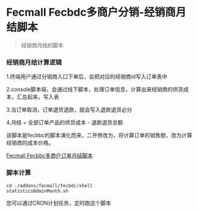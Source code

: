 Fecmall Fecbdc多商户分销-经销商月结脚本
========================

> 经销商月结的脚本

### 经销商月结计算逻辑

1.终端用户通过分销商入口下单后，会把对应的经销商id写入订单表中

2.console脚本端，会通过线下脚本，处理订单信息，计算出来经销商的供货成本，汇总起来，写入表

3.当订单取消，订单退货退款，就会写入退款退货必分

4.月结 = 全部订单产品的供货成本 - 退款退货总额


该脚本是fecbbc的脚本演化而来，二开修改为，将计算订单的销售额，改为计算经销商的成本价格。

[Fecmall Fecbbc多商户订单月结脚本](http://www.fecmall.com/doc/fecmall-guide/instructions/cn-1.0/guide-fecmall-order-auto-month-yj.html)

### 脚本计算

```
cd ./addons/fecmall/fecbdc/shell
statisticsBdminMonth.sh
```

您可以通过CRON计划任务，定时跑这个脚本
